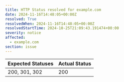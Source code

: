 ```yaml
---
title: HTTP Status resolved for example.com
date: 2024-11-16T14:48:05+00:00Z
resolved: True
resolvedWhen: 2024-11-16T14:48:05+00:00Z
resolvedStartTime: 2024-10-25T21:09:43.191474+00:00
severity: notice
affected:
  - example.com
section: issue
---
```


| Expected Statuses | Actual Status  |
|-------------------|----------------|
| 200, 301, 302 | 200 |
